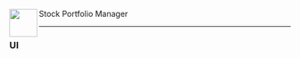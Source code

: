 <span align="left">
  <img src="https://cdn-icons-png.freepik.com/512/12071/12071716.png" width=50 height=50 align="left" />
  <p align="left">Stock Portfolio Manager</p>
</span>

---

### UI
